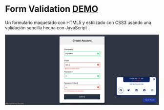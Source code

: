 # Form Validation [DEMO](https://form-validationjs.netlify.app/)

Un formulario maquetado con HTML5 y estilizado con CSS3 usando una validación sencilla hecha con JavaScript 

![Demo](https://raw.githubusercontent.com/TaynisRW/Form-Validation_JS/master/img/DEMO.png "Demo")

